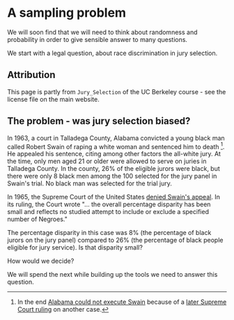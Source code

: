 # A sampling problem

We will soon find that we will need to think about randomness and probability
in order to give sensible answer to many questions.

We start with a legal question, about race discrimination in jury selection.

## Attribution

This page is partly from `Jury_Selection` of the UC Berkeley course \- see the
license file on the main website.

## The problem - was jury selection biased?

In 1963, a court in Talladega County, Alabama convicted a young black man called
Robert Swain of raping a white woman and sentenced him to death [^dp-note].
He appealed his sentence, citing among other factors the all-white jury. At
the time, only men aged 21 or older were allowed to serve on juries in
Talladega County. In the county, 26% of the eligible jurors were black, but
there were only 8 black men among the 100 selected for the jury panel in
Swain's trial.  No black man was selected for the trial jury.

[^dp-note]:
    In the end [Alabama could not execute
    Swain](https://law.justia.com/cases/alabama/supreme-court/1973/274-so-2d-305-1.html)
    because of a [later Supreme Court
    ruling](https://en.wikipedia.org/wiki/Furman_v._Georgia) on another case.

In 1965, the Supreme Court of the United States [denied Swain's
appeal](https://en.wikipedia.org/wiki/Swain_v._Alabama). In its ruling, the
Court wrote "... the overall percentage disparity has been small and reflects
no studied attempt to include or exclude a specified number of Negroes."

The percentage disparity in this case was 8% (the percentage of black jurors
on the jury panel) compared to 26% (the percentage of black people eligible
for jury service).  Is that disparity small?

How would we decide?

We will spend the next while building up the tools we need to answer this
question.

